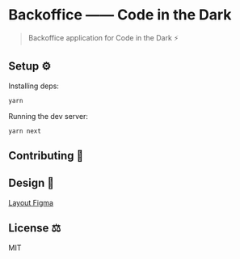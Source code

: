 # Backoffice —— Code in the Dark
> Backoffice application for Code in the Dark ⚡

## Setup ⚙️
Installing deps:
```sh
yarn
```
Running the dev server:
```
yarn next
```

## Contributing 📖

## Design 🎨
[Layout Figma ](https://www.figma.com/file/PsD124B5jvDdxyYCqxIbys/Code-in-The-Dark---Back-Office?type=design&t=FQNPMNk5uC2gSuxr-0)

## License ⚖️
MIT
